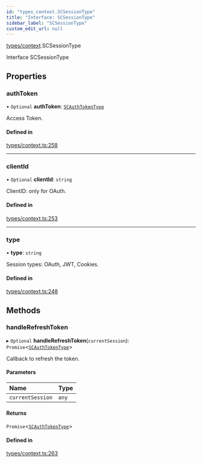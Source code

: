 ```yaml
---
id: "types_context.SCSessionType"
title: "Interface: SCSessionType"
sidebar_label: "SCSessionType"
custom_edit_url: null
---
```


[types/context](../modules/types_context).SCSessionType

Interface SCSessionType

## Properties

### authToken

• `Optional` **authToken**: [`SCAuthTokenType`](types_context.SCAuthTokenType)

Access Token.

#### Defined in

[types/context.ts:258](https://github.com/selfcommunity/community-ui/blob/80e4c04/packages/sc-core/src/types/context.ts#L258)

___

### clientId

• `Optional` **clientId**: `string`

ClientID: only for OAuth.

#### Defined in

[types/context.ts:253](https://github.com/selfcommunity/community-ui/blob/80e4c04/packages/sc-core/src/types/context.ts#L253)

___

### type

• **type**: `string`

Session types: OAuth, JWT, Cookies.

#### Defined in

[types/context.ts:248](https://github.com/selfcommunity/community-ui/blob/80e4c04/packages/sc-core/src/types/context.ts#L248)

## Methods

### handleRefreshToken

▸ `Optional` **handleRefreshToken**(`currentSession`): `Promise`<[`SCAuthTokenType`](types_context.SCAuthTokenType)\>

Callback to refresh the token.

#### Parameters

| Name | Type |
| :------ | :------ |
| `currentSession` | `any` |

#### Returns

`Promise`<[`SCAuthTokenType`](types_context.SCAuthTokenType)\>

#### Defined in

[types/context.ts:263](https://github.com/selfcommunity/community-ui/blob/80e4c04/packages/sc-core/src/types/context.ts#L263)
